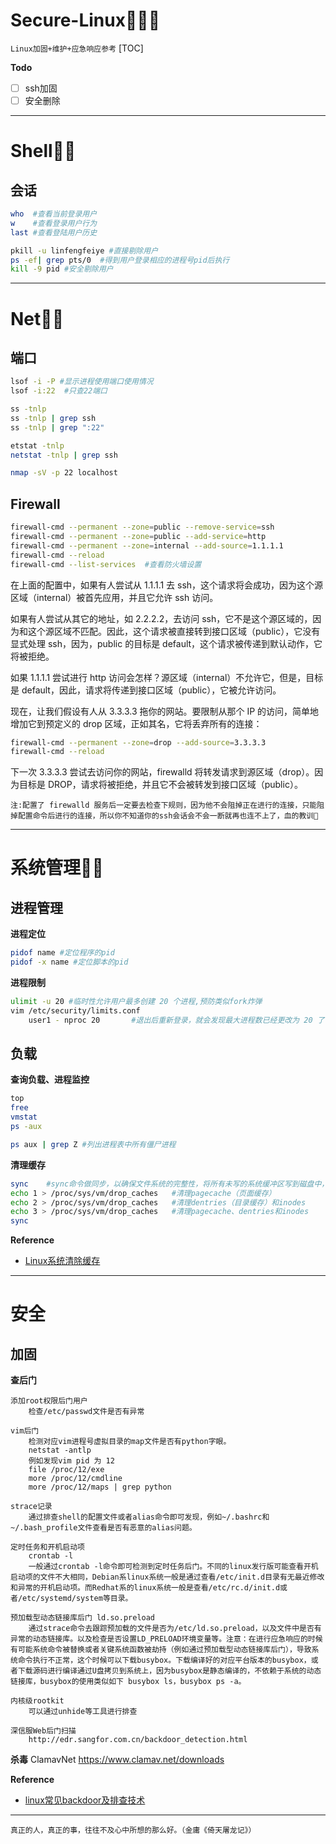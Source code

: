 # Secure-Linux👨🏻‍💻
`Linux加固+维护+应急响应参考`
[TOC]

**Todo**
- [ ] ssh加固
- [ ] 安全删除

---

# Shell👮🏻‍
## 会话
```bash
who  #查看当前登录用户
w    #查看登录用户行为
last #查看登陆用户历史

pkill -u linfengfeiye #直接剔除用户
ps -ef| grep pts/0  #得到用户登录相应的进程号pid后执行
kill -9 pid #安全剔除用户
```

---

# Net🕵🏻
## 端口
```bash
lsof -i -P #显示进程使用端口使用情况
lsof -i:22  #只查22端口

ss -tnlp
ss -tnlp | grep ssh
ss -tnlp | grep ":22"

etstat -tnlp
netstat -tnlp | grep ssh

nmap -sV -p 22 localhost
```

## Firewall
```bash
firewall-cmd --permanent --zone=public --remove-service=ssh
firewall-cmd --permanent --zone=public --add-service=http
firewall-cmd --permanent --zone=internal --add-source=1.1.1.1
firewall-cmd --reload
firewall-cmd --list-services  #查看防火墙设置
```

在上面的配置中，如果有人尝试从 1.1.1.1 去 ssh，这个请求将会成功，因为这个源区域（internal）被首先应用，并且它允许 ssh 访问。

如果有人尝试从其它的地址，如 2.2.2.2，去访问 ssh，它不是这个源区域的，因为和这个源区域不匹配。因此，这个请求被直接转到接口区域（public），它没有显式处理 ssh，因为，public 的目标是 default，这个请求被传递到默认动作，它将被拒绝。

如果 1.1.1.1 尝试进行 http 访问会怎样？源区域（internal）不允许它，但是，目标是 default，因此，请求将传递到接口区域（public），它被允许访问。

现在，让我们假设有人从 3.3.3.3 拖你的网站。要限制从那个 IP 的访问，简单地增加它到预定义的 drop 区域，正如其名，它将丢弃所有的连接：
```bash
firewall-cmd --permanent --zone=drop --add-source=3.3.3.3
firewall-cmd --reload
```
下一次 3.3.3.3 尝试去访问你的网站，firewalld 将转发请求到源区域（drop）。因为目标是 DROP，请求将被拒绝，并且它不会被转发到接口区域（public）。

`注:配置了 firewalld 服务后一定要去检查下规则，因为他不会阻掉正在进行的连接，只能阻掉配置命令后进行的连接，所以你不知道你的ssh会话会不会一断就再也连不上了，血的教训🤣`

---

# 系统管理👨‍🎓
## 进程管理
**进程定位**
```bash
pidof name #定位程序的pid
pidof -x name #定位脚本的pid
```

**进程限制**
```bash
ulimit -u 20 #临时性允许用户最多创建 20 个进程,预防类似fork炸弹
vim /etc/security/limits.conf
    user1 - nproc 20       #退出后重新登录，就会发现最大进程数已经更改为 20 了
```

## 负载
**查询负载、进程监控**
```bash
top
free
vmstat
ps -aux

ps aux | grep Z #列出进程表中所有僵尸进程
```

**清理缓存**
```bash
sync    #sync命令做同步，以确保文件系统的完整性，将所有未写的系统缓冲区写到磁盘中，包含已修改的 i-node、已延迟的块 I/O 和读写映射文件。否则在释放缓存的过程中，可能会丢失未保存的文件。
echo 1 > /proc/sys/vm/drop_caches   #清理pagecache（页面缓存）
echo 2 > /proc/sys/vm/drop_caches   #清理dentries（目录缓存）和inodes
echo 3 > /proc/sys/vm/drop_caches   #清理pagecache、dentries和inodes
sync
```

**Reference**
- [Linux系统清除缓存](https://www.cnblogs.com/jiu0821/p/9854704.html)

---

# 安全
## 加固
**查后门**
```
添加root权限后门用户
    检查/etc/passwd文件是否有异常

vim后门
    检测对应vim进程号虚拟目录的map文件是否有python字眼。
    netstat -antlp
    例如发现vim pid 为 12
    file /proc/12/exe
    more /proc/12/cmdline
    more /proc/12/maps | grep python

strace记录
    通过排查shell的配置文件或者alias命令即可发现，例如~/.bashrc和~/.bash_profile文件查看是否有恶意的alias问题。

定时任务和开机启动项
    crontab -l
    一般通过crontab -l命令即可检测到定时任务后门。不同的linux发行版可能查看开机启动项的文件不大相同，Debian系linux系统一般是通过查看/etc/init.d目录有无最近修改和异常的开机启动项。而Redhat系的linux系统一般是查看/etc/rc.d/init.d或者/etc/systemd/system等目录。

预加载型动态链接库后门 ld.so.preload
    通过strace命令去跟踪预加载的文件是否为/etc/ld.so.preload，以及文件中是否有异常的动态链接库。以及检查是否设置LD_PRELOAD环境变量等。注意：在进行应急响应的时候有可能系统命令被替换或者关键系统函数被劫持（例如通过预加载型动态链接库后门），导致系统命令执行不正常，这个时候可以下载busybox。下载编译好的对应平台版本的busybox，或者下载源码进行编译通过U盘拷贝到系统上，因为busybox是静态编译的，不依赖于系统的动态链接库，busybox的使用类似如下 busybox ls，busybox ps -a。

内核级rootkit
    可以通过unhide等工具进行排查

深信服Web后门扫描
    http://edr.sangfor.com.cn/backdoor_detection.html
```

**杀毒**
ClamavNet
    https://www.clamav.net/downloads

**Reference**
- [linux常见backdoor及排查技术](https://xz.aliyun.com/t/4090)


---

`真正的人，真正的事，往往不及心中所想的那么好。（金庸《倚天屠龙记》）`
